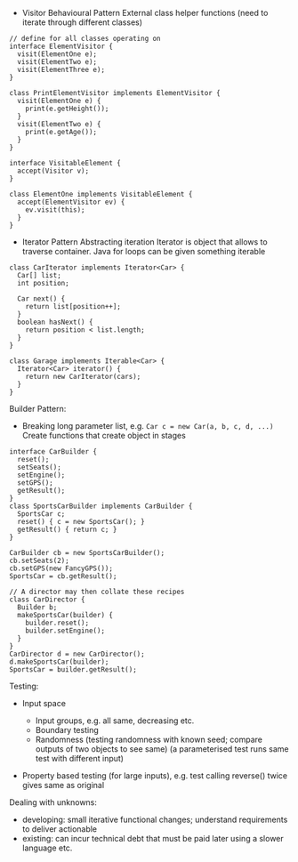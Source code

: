 <!-- SPDX-License-Identifier: zlib-acknowledgement -->
- Visitor Behavioural Pattern
External class helper functions (need to iterate through different classes)
```
// define for all classes operating on
interface ElementVisitor {
  visit(ElementOne e);
  visit(ElementTwo e);
  visit(ElementThree e);
}

class PrintElementVisitor implements ElementVisitor {
  visit(ElementOne e) {
    print(e.getHeight());
  }
  visit(ElementTwo e) {
    print(e.getAge());
  }
}

interface VisitableElement {
  accept(Visitor v);
}

class ElementOne implements VisitableElement {
  accept(ElementVisitor ev) {
    ev.visit(this);
  }
}
```

- Iterator Pattern
Abstracting iteration
Iterator is object that allows to traverse container.
Java for loops can be given something iterable
```
class CarIterator implements Iterator<Car> {
  Car[] list;
  int position;

  Car next() {
    return list[position++]; 
  }
  boolean hasNext() {
    return position < list.length;
  }
}

class Garage implements Iterable<Car> {
  Iterator<Car> iterator() {
    return new CarIterator(cars);
  }
}
```

Builder Pattern:
- Breaking long parameter list, e.g. `Car c = new Car(a, b, c, d, ...)`
  Create functions that create object in stages
```
interface CarBuilder {
  reset();
  setSeats();
  setEngine();
  setGPS();
  getResult();
}
class SportsCarBuilder implements CarBuilder {
  SportsCar c;
  reset() { c = new SportsCar(); }
  getResult() { return c; }
}

CarBuilder cb = new SportsCarBuilder();
cb.setSeats(2);
cb.setGPS(new FancyGPS());
SportsCar = cb.getResult();

// A director may then collate these recipes
class CarDirector {
  Builder b;
  makeSportsCar(builder) {
    builder.reset();
    builder.setEngine();
  }
}
CarDirector d = new CarDirector();
d.makeSportsCar(builder);
SportsCar = builder.getResult();
```

Testing:
  - Input space
    * Input groups, e.g. all same, decreasing etc.
    * Boundary testing
    * Randomness (testing randomness with known seed; compare outputs of two objects to see same)
  (a parameterised test runs same test with different input)

  - Property based testing (for large inputs), e.g. test calling reverse() twice gives same as original

Dealing with unknowns:
  - developing: small iterative functional changes; understand requirements to deliver actionable
  - existing: can incur technical debt that must be paid later using a slower language etc.
